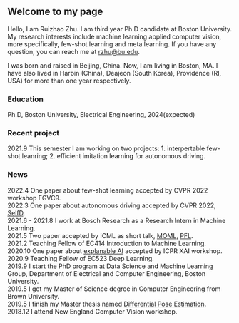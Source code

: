 ## Welcome to my page
Hello, I am Ruizhao Zhu. I am third year Ph.D candidate at Boston University. My research interests include machine learning applied computer vision, more specifically, few-shot learning and meta learning. If you have any question, you can reach me at rzhu@bu.edu.

I was born and raised in Beijing, China. Now, I am living in Boston, MA. I have also lived in Harbin (China), Deajeon (South Korea), Providence (RI, USA) for more than one year respectively. 

### Education
Ph.D, Boston University, Electrical Engineering, 2024(expected)

### Recent project
2021.9 This semester I am working on two projects: 1. interpertable few-shot leanring; 2. efficient imitation learning for autonomous driving.

### News
2022.4 One paper about few-shot learning accepted by CVPR 2022 workshop FGVC9.  
2022.3 One paper about autonomous driving accepted by CVPR 2022, [SelfD](https://arxiv.org/abs/2204.10320).  
2021.6 - 2021.8 I work at Bosch Research as a Research Intern in Machine Learning.  
2021.5 Two paper accepted by ICML as short talk, [MOML](http://proceedings.mlr.press/v139/acar21b.html), [PFL](http://proceedings.mlr.press/v139/acar21a/acar21a.pdf).  
2021.2 Teaching Fellow of EC414 Introduction to Machine Learning.  
2020.10 One paper about [explanable AI](https://link.springer.com/book/10.1007/978-3-030-68796-0) accepted by ICPR XAI workshop.  
2020.9 Teaching Fellow of EC523 Deep Learning.  
2019.9 I start the PhD program at Data Science and Machine Learning Group, Department of Electrical and Computer Engineering, Boston University.      
2019.5 I get my Master of Science degree in Computer Engineering from Brown University.     
2019.5 I finish my Master thesis named [Differential Pose Estimation](https://doi.org/10.26300/at8a-a840).  
2018.12 I attend New England Computer Vision workshop.
